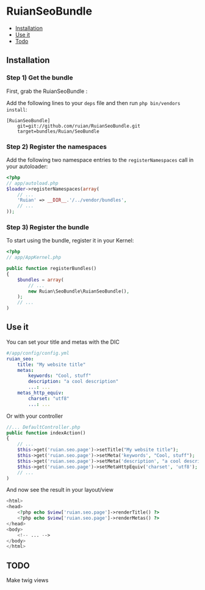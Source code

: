 RuianSeoBundle
===================

* [Installation](#installation)
* [Use it](#use)
* [Todo](#todo)

<a name="installation"></a>

## Installation

### Step 1) Get the bundle

First, grab the RuianSeoBundle :

Add the following lines to your  `deps` file and then run `php bin/vendors
install`:

```
[RuianSeoBundle]
    git=git://github.com/ruian/RuianSeoBundle.git
    target=bundles/Ruian/SeoBundle
```

### Step 2) Register the namespaces

Add the following two namespace entries to the `registerNamespaces` call
in your autoloader:

``` php
<?php
// app/autoload.php
$loader->registerNamespaces(array(
    // ...
    'Ruian' => __DIR__.'/../vendor/bundles',
    // ...
));
```

### Step 3) Register the bundle

To start using the bundle, register it in your Kernel:

``` php
<?php
// app/AppKernel.php

public function registerBundles()
{
    $bundles = array(
        // ...
        new Ruian\SeoBundle\RuianSeoBundle(),
    );
    // ...
)
```

<a name="use"></a>
## Use it

You can set your title and metas with the DIC

``` yaml
#/app/config/config.yml
ruian_seo:
    title: "My website title"
    metas:
        keywords: "Cool, stuff"
        description: "a cool description"
        ...: ...
    metas_http_equiv:
        charset: "utf8"
        ...: ...
```

Or with your controller

``` php
//... DefaultController.php
public function indexAction()
{
    // ...
    $this->get('ruian.seo.page')->setTitle("My website title");
    $this->get('ruian.seo.page')->setMeta('keywords', "Cool, stuff");
    $this->get('ruian.seo.page')->setMeta('description', "a cool description");
    $this->get('ruian.seo.page')->setMetaHttpEquiv('charset', 'utf8');
    // ...
)
```

And now see the result in your layout/view

``` php
<html>
<head>
    <?php echo $view['ruian.seo.page']->renderTitle() ?>
    <?php echo $view['ruian.seo.page']->renderMetas() ?>
</head>
<body>
    <!-- ... -->
</body>
</html>
```



<a name="todo"></a>
## TODO
Make twig views